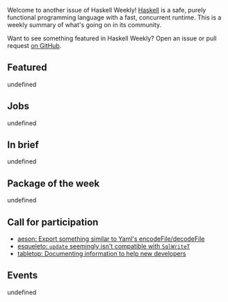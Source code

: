 <!-- 2018-03-01 -->

Welcome to another issue of Haskell Weekly!
[Haskell](https://haskell-lang.org) is a safe, purely functional programming language with a fast, concurrent runtime.
This is a weekly summary of what's going on in its community.

Want to see something featured in Haskell Weekly?
Open an issue or pull request [on GitHub](https://github.com/haskellweekly/haskellweekly.github.io).

## Featured

undefined

## Jobs

undefined

## In brief

undefined

## Package of the week

undefined

## Call for participation

-   [aeson: Export something similar to Yaml's encodeFile/decodeFile](https://github.com/bos/aeson/issues/623)
-   [esqueleto: `update` seemingly isn't compatible with `SqlWriteT`](https://github.com/bitemyapp/esqueleto/issues/73)
-   [tabletop: Documenting information to help new developers](https://github.com/taksuyu/tabletop/issues/1)

## Events

undefined
